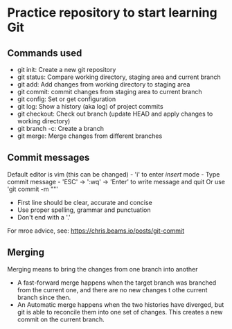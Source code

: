 # Practice repository to start learning Git

## Commands used

- git init: Create a new git repository
- git status: Compare working directory, staging area and current branch
- git add: Add changes from working directory to staging area
- git commit: commit changes from staging area to current branch
- git config: Set or get configuration
- git log: Show a history (aka log) of project commits
- git checkout: Check out branch (update HEAD and apply changes to working directory)
- git branch -c: Create a branch
- git merge: Merge changes from different branches


## Commit messages

Default editor is vim (this can be changed)
	- 'i' to enter *insert* mode
	- Type commit message 
	- 'ESC' -> ':wq' -> 'Enter' to write message and quit
Or use 'git commit -m "<message>"'

- First line should be clear, accurate and concise
- Use proper spelling, grammar and punctuation
- Don't end with a '.'

For mroe advice, see: https://chris.beams.io/posts/git-commit


## Merging

Merging means to bring the changes from one branch into another

- A fast-forward merge happens when the target branch was branched from the current one, and there are no new changes t othe current branch since then.
- An Automatic merge happens when the two histories have diverged, but git is able to reconcile them into one set of changes.  This creates a new commit on the current branch.